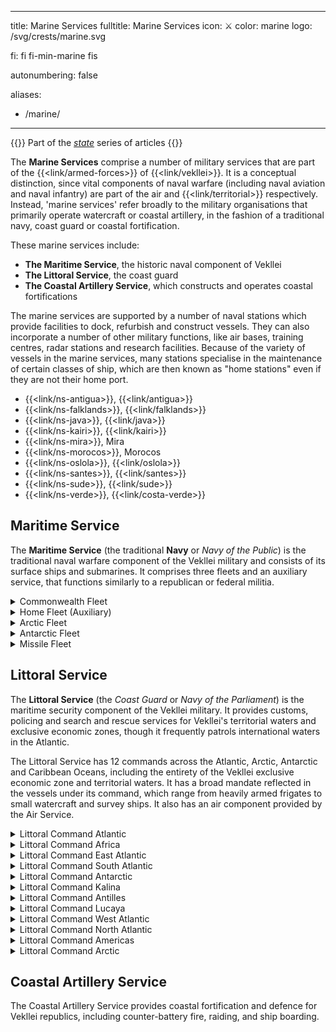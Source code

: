   ---
title: Marine Services
fulltitle: Marine Services
icon: ⚔️
color: marine
logo: /svg/crests/marine.svg

fi: fi fi-min-marine fis

autonumbering: false

aliases:
- /marine/
---
{{<note series>}}
 Part of the *[state](/state/)* series of articles
{{</note>}}

The <span class="fi fi-min-marine fis"></span> **Marine Services** comprise a number of military services that are part of the {{<link/armed-forces>}} of {{<link/vekllei>}}. It is a conceptual distinction, since vital components of naval warfare (including naval aviation and naval infantry) are part of the air and {{<link/territorial>}} respectively. Instead, 'marine services' refer broadly to the military organisations that primarily operate watercraft or coastal artillery, in the fashion of a traditional navy, coast guard or coastal fortification.

These marine services include:

* **The Maritime Service**, the historic naval component of Vekllei
* **The Littoral Service**, the coast guard
* **The Coastal Artillery Service**, which constructs and operates coastal fortifications

The marine services are supported by a number of naval stations which provide facilities to dock, refurbish and construct vessels. They can also incorporate a number of other military functions, like air bases, training centres, radar stations and research facilities. Because of the variety of vessels in the marine services, many stations specialise in the maintenance of certain classes of ship, which are then known as "home stations" even if they are not their home port.

* {{<link/ns-antigua>}}, {{<link/antigua>}}
* {{<link/ns-falklands>}}, {{<link/falklands>}}
* {{<link/ns-java>}}, {{<link/java>}}
* {{<link/ns-kairi>}}, {{<link/kairi>}}
* {{<link/ns-mira>}}, Mira
* {{<link/ns-morocos>}}, Morocos
* {{<link/ns-oslola>}}, {{<link/oslola>}}
* {{<link/ns-santes>}}, {{<link/santes>}}
* {{<link/ns-sude>}}, {{<link/sude>}}
* {{<link/ns-verde>}}, {{<link/costa-verde>}}

## Maritime Service

The **Maritime Service** (the traditional **Navy** or *Navy of the Public*) is the traditional naval warfare component of the Vekllei military and consists of its surface ships and submarines. It comprises three fleets and an auxiliary service, that functions similarly to a republican or federal militia.

<details>
<summary>Commonwealth Fleet</summary>

The Commonwealth Fleet (*Sovereign/Federal Fleet*) of the Vekllei Maritime Service is the largest naval formation in Vekllei and is tasked with defence of the country's central corridor, a triangular area with points in {{<link/oslola>}}, {{<link/costa-verde>}} and {{<link/summers>}}. It is

* 5 Aircraft Carriers
  * 1 Supercarrier (flagship *CVN Veletia*)
  * 2 Fleet Carriers ([*Volcanic*](/volcanic-class/)-class)
  * 2 Helicopter Carriers
* 1 Battleship ([*Federal*](/federal-class/)-class *CVN Commonwealth*)
* 3 Battlecruisers
* 12 Cruisers
  * 2 Scout Cruisers
  * 2 Torpedo Cruisers
  * 6 Missile Cruisers ([*Nike*](/nike-class/)-class)
  * 2 Aircraft Cruisers ([*Prosperity*](/prosperity-class/)-class)
* 28 Destroyers
  * 6 Minelayers/Minesweepers ([*Hera*](/hera-class/)-class)
  * 20 Fleet Air Escort Destroyers ([*Baker*](/baker-class/) and [*Swordfish*](/swordfish-class/)-classes)
    * 2 Submarine Chaser Destroyers ([*Palm*](/palm-class/)-class)
* 32 Corvettes ([*Suffrage*](/suffrage-class/)-class)
* 8 Attack Submarines ([*Capricorn*](/capricorn-class/)-class)
</details>
<details>
<summary>Home Fleet (Auxiliary)</summary>

The Home Fleet (also *Auxiliary Fleet*) of the Commonwealth Maritime Service is an auxiliary fleet stationed across the 70 island city-states that make up the country. Each Vekllei city-state serves as a home port to a particular frigate. While they serve a ceremonial role, they are active warships that perform littoral maritime security duties and can be federalised into other fleets as necessary. The Home Fleet also consists of vessels with a multi-fleet or multipurpose role, and can be reassigned to other fleets as required.

* 82 Frigates
  * 70 [Aurora-Class Republic Warships](/stories/frigate/)
  * 5 Air Scout Frigates
  * 4 Anti-Submarine Warfare Frigates
  * 3 Guided Missile Frigates
* 2 Submarine Rescue Ships
* 4 Assault Ships
* 28 Landing Craft Vessels
* 1 Crane Ship
* 2 Minelayers
* 6 Minehunters
* 4 Naval Yachts
* 3 Amenities Ship
* 2 Ammunition Ship
* 2 Floating Dock
* 1 Troopship (+ 4 Auxiliary)
* 6 Naval Yachts
* 4 Accomodation Ships
* 2 Dispatch Ships
* 4 Nuclear Replenishment Ships
* 2 Replenishment Oilers
* 4 Gunboats
</details>

<details>
<summary>Arctic Fleet</summary>

* 1 Fleet Carrier
* 1 Battlecruiser
* 6 Cruisers
  * 4 Nuclear Icebreaker Cruisers
  * 2 Aircraft Cruisers ([*Prosperity*](/prosperity-class/)-class)
* 8 Destroyers
  * 4 Fleet Air Escort Destroyers ([*Baker*](/baker-class/)-class)
  * 3 Missile Destroyers
  * 1 Arsenal Destroyer
* 2 Patrol Boats
* 3 Attack Submarines
</details>

<details>
<summary>Antarctic Fleet</summary>

* 1 Fleet Carrier
* 1 Battlecruiser
* 4 Cruisers
  * 2 Nuclear Icebreaker Cruisers
  * 2 Aircraft Cruisers ([*Prosperity*](/prosperity-class/)-class)
* 12 Destroyers
  * 8 Fleet Air Escort Destroyers ([*Baker*](/baker-class/) and [*Swordfish*](/swordfish-class/)-classes)
  * 2 Missile Destroyers
  * 2 Arsenal Destroyer
* 2 Patrol Boats
* 2 Attack Submarines
</details>

<details>
<summary>Missile Fleet</summary>

* 2 Arsenal Ships
* 6 Ballistic Missile Submarines ([*Mantle*](/mantle-class/)-class)
</details>

## Littoral Service

The **Littoral Service** (the *Coast Guard* or *Navy of the Parliament*) is the maritime security component of the Vekllei military. It provides customs, policing and search and rescue services for Vekllei's territorial waters and exclusive economic zones, though it frequently patrols international waters in the Atlantic.

The Littoral Service has 12 commands across the Atlantic, Arctic, Antarctic and Caribbean Oceans, including the entirety of the Vekllei exclusive economic zone and territorial waters. It has a broad mandate reflected in the vessels under its command, which range from heavily armed frigates to small watercraft and survey ships. It also has an air component provided by the Air Service.

<details>
<summary>Littoral Command Atlantic</summary>
Regional Littoral Service command based at {{<link/ns-verde>}}.

**Customs Cutters**
* 1 Frigate Customs Cutter
* 2 Medium Customs Cutters
* 1 Search and Rescue Vessel
* 2 Fast Patrol Boats
* 2 Hovercraft Cutters

**Utility Vessels**
* 1 Seagoing Buoy Tender
* 1 Coastal Buoy Tender
* 1 Coastal Construction Tender
* 1 Harbour Tugboat
</details>

<details>
<summary>Littoral Command Africa</summary>
Regional Littoral Service command based at {{<link/ns-morocos>}}.

**Customs Cutters**
* 2 Medium Customs Cutters

**Utility Vessels**
* 1 Medium Ocean Tugboat
</details>
<details>
<summary>Littoral Command East Atlantic</summary>
Regional Littoral Service command based at {{<link/ns-java>}}.

**Customs Cutters**
* 1 Medium Customs Cutter
* 2 [*Municipal*](/municipal-class/)-class Fast Response Hydrofoils {{<link/java>}} {{<link/annobon>}}
* 2 [*Wake*](/wake-class/)-class Patrol Motor Launches {{<link/annobon>}} {{<link/principe>}}

**Utility Vessels**

* 1 Coastal Buoy Tender
* 1 Coastal Construction Tender
</details>

<details>
<summary>Littoral Command South Atlantic</summary>
Regional Littoral Service command based at {{<link/ns-santes>}} in the republic of {{<link/santes>}}.

The command serves as a staging base for search-and-rescue efforts in the middle South Atlantic, but also monitors shipping and fishing activities in the area around the Vekllei exclusive economic zone.

**Customs Cutters**
* 1 Frigate Customs Cutter
* 2 Search and Rescue Vessels
* 1 Fast Patrol Boat

**Utility Vessels**
* 1 Coastal Buoy Tender
</details>

<details>
<summary>Littoral Command Antarctic</summary>
Regional Littoral Service command based in the {{<link/falklands>}} and {{<link/sude>}}.

It is headquartered at {{<link/ns-falklands>}} with an auxiliary naval station at {{<link/ns-sude>}}.

**Customs Cutters**
* 1 Frigate Customs Cutter
* 4 Medium Customs Cutters
* 4 [*Municipal*](/municipal-class/)-class Fast Response Hydrofoils {{<link/falklands>}} {{<link/sude>}} {{<link/santes>}} {{<link/helena>}}
* 1 [*Wake*](/wake-class/)-class Patrol Motor Launch {{<link/sude>}}

**Utility Vessels**
* 1 Harbour Tugboat

**Icebreakers**
* 1 Heavy Icebreaker

**Survey & Auxiliary Ships**
* 1 Hydrographic Survey Ship
</details>

<details>
<summary>Littoral Command Kalina</summary>
Regional Littoral Service command based at {{<link/ns-kairi>}} in the republic of {{<link/kairi>}}. It has a major auxiliary base at {{<link/ns-antigua>}} in {{<link/antigua>}}

Most of the naval policing in the {{<link/kalina>}} is expended in anti-piracy, anti-narcotics and border control operations. The western edge of Kairi is just 10km or so off the coast of Venezuala, and the republic receives considerable numbers of migrants each year. The littoral command intercepts and processes a number of migrant boats each month.

**Customs Cutters**
* 1 Frigate Customs Cutter
* 2 Medium Customs Cutters
* 1 Search and Rescue Vessel
* 4 [*Municipal*](/municipal-class/)-class Fast Response Hydrofoils {{<link/kairi>}} {{<link/barbados>}} {{<link/virgin>}} {{<link/aloi>}}
* 1 Air Cutter
* 2 [*Wake*](/wake-class/)-class Patrol Motor Launches {{<link/grenadines>}} {{<link/anguilla>}}
* 1 Search and Rescue Vessels
* 3 Hovercraft Cutters

**Utility Vessels**
* 1 Seagoing Buoy Tender
* 2 Coastal Buoy Tender
* 1 Coastal Construction Tender
* 2 River Tenders
* 2 Harbour Tugboats
</details>

<details>
<summary>Littoral Command Antilles</summary>
Regional Littoral Service command based at the capital port in the {{<link/caimanas>}}. The local harbours in the ABC islands also have a handful of small vessels, mostly employed in border policing and anti-narcotics operations.

**Customs Cutters**
* 3 [*Municipal*](/municipal-class/)-class Fast Response Hydrofoils {{<link/aruba>}} {{<link/caimanas>}}
* 1 [*Wake*](/wake-class/)-class Patrol Motor Launch {{<link/caimanas>}}
* 4 Hovercraft Cutters {{<link/aruba>}} {{<link/bonaire>}} {{<link/curacao>}}

**Utility Vessels**
* 1 Coastal Buoy Tender {{<link/aruba>}}
* 1 River Tender {{<link/aruba>}}
* 1 Harbour Tugboat {{<link/curacao>}}

</details>

<details>
<summary>Littoral Command Lucaya</summary>
Regional Littoral Service command based at Nema. The primary concern of the command is smuggling, migration and drug running originating from neighbouring Caribbean islands and Florida.

**Customs Cutters**
* 1 Medium Customs Cutter
* 3 [*Municipal*](/municipal-class/)-class Fast Response Hydrofoils {{<link/bahama>}} {{<link/habacoa>}} {{<link/caicos>}}
* 1 Fast Patrol Boats
* 3 [*Wake*](/wake-class/)-class Patrol Motor Launches {{<link/bahama>}} {{<link/curateo>}} {{<link/caicos>}}
* 6 Hovercraft Cutters

**Utility Vessels**
* 1 Coastal Buoy Tender
* 2 River Tenders
* 1 Harbour Tugboat
</details>
<details>
<summary>Littoral Command West Atlantic</summary>
Regional Littoral Service command based at {{<link/summers>}}.

**Customs Cutters**
* 1 Medium Customs Cutter
* 2 [*Municipal*](/municipal-class/)-class Fast Response Hydrofoils {{<link/summers>}}
* 1 Search and Rescue Vessel
* 1 Fast Patrol Boat

**Utility Vessels**
* 1 Medium Ocean Tugboat

**Survey & Auxiliary Ships**
* 1 Hydrographic Survey Ship
</details>
<details>
<summary>Littoral Command North Atlantic</summary>
Regional Littoral Service command based in {{<link/oslola>}}, {{<link/aismious>}}, {{<link/demon>}} and {{<link/hetland>}}.

Its headquarters are in {{<link/ns-oslola>}}. Its primary concerns are illegal fishing, search and rescue for transatlantic traffic, and resource disputes near {{<link/hetland>}}.

**Customs Cutters**
* 2 Frigate Customs Cutters
* 6 Medium Customs Cutters
* 2 [*Municipal*](/municipal-class/)-class Fast Response Hydrofoils {{<link/oslola>}} {{<link/aismious>}}
* 1 Air Cutter
* 1 [*Wake*](/wake-class/)-class Patrol Motor Launch {{<link/hetland>}}
* 2 Search and Rescue Vessels
* 1 Fast Patrol Boat
* 1 Hovercraft Cutters

**Utility Vessels**
* 1 Seagoing Buoy Tender
* 2 Coastal Buoy Tenders
* 1 Coastal Construction Tender
* 1 Large Ocean Tugboat
* 4 Harbour Tugboats

**Icebreakers**
* 1 Heavy Icebreaker
</details>

<details>
<summary>Littoral Command Americas</summary>
Regional Littoral Service command based at {{<link/kala>}}.

**Customs Cutters**
* 1 Medium Customs Cutter
* 2 [*Wake*](/wake-class/)-class Patrol Motor Launches {{<link/kala>}}
* 1 Search and Rescue Vessel
* 2 Fast Patrol Boats

**Utility Vessels**
* 1 Seagoing Buoy Tender
* 1 Coastal Buoy Tender

**Icebreakers**
* 1 Heavy Icebreaker
</details>

<details>
<summary>Littoral Command Arctic</summary>
Regional Littoral Service command based at {{<link/helvasia>}}. Helvasia has ongoing resource disputes with the Soviet Union, and frequent patrols are a means

**Customs Cutters**
* 1 Medium Customs Cutter
* 1 [*Wake*](/wake-class/)-class Patrol Motor Launch {{<link/helvasia>}}
* 1 Search and Rescue Vessel
* 1 Hovercraft Cutter

**Utility Vessels**
* 1 Seagoing Buoy Tender

**Icebreakers**
* 1 Heavy Icebreaker
* 1 Ice-strengthened Oiler
</details>

## Coastal Artillery Service

The Coastal Artillery Service provides coastal fortification and defence for Vekllei republics, including counter-battery fire, raiding, and ship boarding.